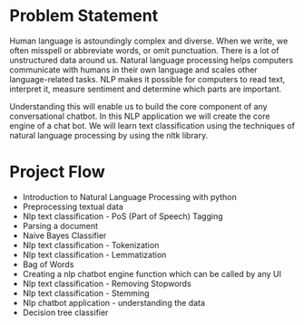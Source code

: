 # Problem Statement

Human language is astoundingly complex and diverse. When we write, we often misspell or abbreviate words, or omit punctuation. There is a lot of unstructured data around us. Natural language processing helps computers communicate with humans in their own language and scales other language-related tasks. NLP makes it possible for computers to read text, interpret it, measure sentiment and determine which parts are important.

Understanding this will enable us to build the core component of any conversational chatbot. In this NLP application we will create the core engine of a chat bot. We will learn text classification using the techniques of natural language processing by using the nltk library.

# Project Flow

- Introduction to Natural Language Processing with python
- Preprocessing textual data
- Nlp text classification - PoS (Part of Speech) Tagging
- Parsing a document
- Naive Bayes Classifier
- Nlp text classification - Tokenization
- Nlp text classification - Lemmatization
- Bag of Words
- Creating a nlp chatbot engine function which can be called by any UI
- Nlp text classification - Removing Stopwords
- Nlp text classification - Stemming
- Nlp chatbot application - understanding the data
- Decision tree classifier
